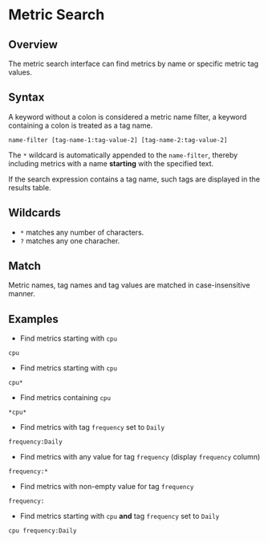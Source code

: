 # Metric Search

## Overview

The metric search interface can find metrics by name or specific metric tag values.

## Syntax

A keyword without a colon is considered a metric name filter, a keyword containing a colon is treated as a tag name.

```ls
name-filter [tag-name-1:tag-value-2] [tag-name-2:tag-value-2]
```

The `*` wildcard is automatically appended to the `name-filter`, thereby including metrics with a name **starting** with the specified text.

If the search expression contains a tag name, such tags are displayed in the results table.


## Wildcards

* `*` matches any number of characters.
* `?` matches any one characher.

## Match

Metric names, tag names and tag values are matched in case-insensitive manner.

## Examples

* Find metrics starting with `cpu`

```ls
cpu
```

* Find metrics starting with `cpu`

```ls
cpu*
```

* Find metrics containing `cpu`

```ls
*cpu*
```

* Find metrics with tag `frequency` set to `Daily`


```ls
frequency:Daily
```

* Find metrics with any value for tag `frequency` (display `frequency` column)


```ls
frequency:*
```

* Find metrics with non-empty value for tag `frequency`


```ls
frequency:
```

* Find metrics starting with `cpu` **and** tag `frequency` set to `Daily`


```ls
cpu frequency:Daily
```
